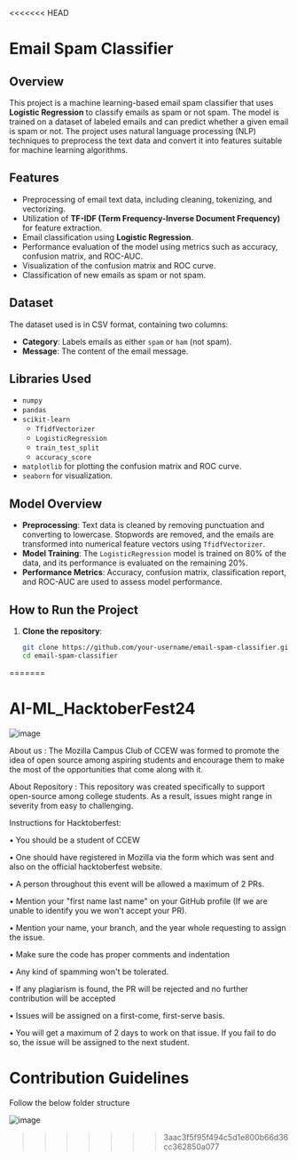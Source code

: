 <<<<<<< HEAD
# Email Spam Classifier

## Overview
This project is a machine learning-based email spam classifier that uses **Logistic Regression** to classify emails as spam or not spam. The model is trained on a dataset of labeled emails and can predict whether a given email is spam or not. The project uses natural language processing (NLP) techniques to preprocess the text data and convert it into features suitable for machine learning algorithms.

## Features
- Preprocessing of email text data, including cleaning, tokenizing, and vectorizing.
- Utilization of **TF-IDF (Term Frequency-Inverse Document Frequency)** for feature extraction.
- Email classification using **Logistic Regression**.
- Performance evaluation of the model using metrics such as accuracy, confusion matrix, and ROC-AUC.
- Visualization of the confusion matrix and ROC curve.
- Classification of new emails as spam or not spam.

## Dataset
The dataset used is in CSV format, containing two columns:
- **Category**: Labels emails as either `spam` or `ham` (not spam).
- **Message**: The content of the email message.

## Libraries Used
- `numpy`
- `pandas`
- `scikit-learn`
  - `TfidfVectorizer`
  - `LogisticRegression`
  - `train_test_split`
  - `accuracy_score`
- `matplotlib` for plotting the confusion matrix and ROC curve.
- `seaborn` for visualization.

## Model Overview
- **Preprocessing**: Text data is cleaned by removing punctuation and converting to lowercase. Stopwords are removed, and the emails are transformed into numerical feature vectors using `TfidfVectorizer`.
- **Model Training**: The `LogisticRegression` model is trained on 80% of the data, and its performance is evaluated on the remaining 20%.
- **Performance Metrics**: Accuracy, confusion matrix, classification report, and ROC-AUC are used to assess model performance.

## How to Run the Project
1. **Clone the repository**:
   ```bash
   git clone https://github.com/your-username/email-spam-classifier.git
   cd email-spam-classifier
=======
# AI-ML_HacktoberFest24

![image](https://github.com/user-attachments/assets/b8a411e6-b2d0-4403-b90b-8fbd5c9cfc9d)

About us :
The Mozilla Campus Club of CCEW was formed to promote the idea of open source among aspiring students and encourage them to make the most of the opportunities that come along with it.

About Repository :
This repository was created specifically to support open-source among college students. As a result, issues might range in severity from easy to challenging.

Instructions for Hacktoberfest:

• You should be a student of CCEW

• One should have registered in Mozilla via the form which was sent and also on the official hacktoberfest website.

• A person throughout this event will be allowed a maximum of 2 PRs.

• Mention your "first name last name" on your GitHub profile (If we are unable to identify you we won't accept your PR).

• Mention your name, your branch, and the year whole requesting to assign the issue.

• Make sure the code has proper comments and indentation

• Any kind of spamming won't be tolerated.

• If any plagiarism is found, the PR will be rejected and no further contribution will be accepted

• Issues will be assigned on a first-come, first-serve basis.

• You will get a maximum of 2 days to work on that issue. If you fail to do so, the issue will be assigned to the next student.

# Contribution Guidelines

Follow the below folder structure 

![image](https://github.com/user-attachments/assets/5b2c28d4-cae8-42ca-a6e8-7d8abaf9039c)

>>>>>>> 3aac3f5f95f494c5d1e800b66d36cc362850a077
